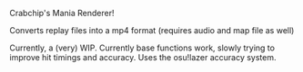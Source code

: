 Crabchip's Mania Renderer!

Converts replay files into a mp4 format (requires audio and map file as well)

Currently, a (very) WIP. Currently base functions work, slowly trying to improve hit timings and accuracy.
Uses the osu!lazer accuracy system. 
